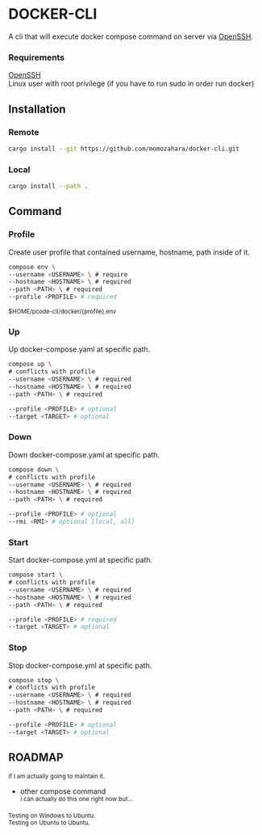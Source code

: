 # DOCKER-CLI
A cli that will execute docker compose command on server via [OpenSSH](https://man.openbsd.org/ssh.1).

### Requirements
[OpenSSH](https://man.openbsd.org/ssh.1) \
Linux user with root privilege (if you have to run sudo in order run docker)

## Installation
### Remote
```bash
cargo install --git https://github.com/momozahara/docker-cli.git
```
### Local
```bash
cargo install --path .
```

## Command
### Profile
Create user profile that contained username, hostname, path inside of it.
```bash
compose env \
--username <USERNAME> \ # require
--hostname <HOSTNAME> \ # required
--path <PATH> \ # required
--profile <PROFILE> # required
```
<sup>$HOME/pcode-cli/docker/{profile}.env</sup>
### Up
Up docker-compose.yaml at specific path.
```bash
compose up \
# conflicts with profile
--username <USERNAME> \ # required
--hostname <HOSTNAME> \ # required
--path <PATH> \ # required

--profile <PROFILE> # optional
--target <TARGET> # optional
```
### Down
Down docker-compose.yaml at specific path.
```bash
compose down \
# conflicts with profile
--username <USERNAME> \ # required
--hostname <HOSTNAME> \ # required
--path <PATH> \ # required

--profile <PROFILE> # optional
--rmi <RMI> # optional [local, all]
```
### Start
Start docker-compose.yml at specific path.
```bash
compose start \
# conflicts with profile
--username <USERNAME> \ # required
--hostname <HOSTNAME> \ # required
--path <PATH> \ # required

--profile <PROFILE> # required
--target <TARGET> # optional
```
### Stop
Stop docker-compose.yml at specific path.
```bash
compose stop \
# conflicts with profile
--username <USERNAME> \ # required
--hostname <HOSTNAME> \ # required
--path <PATH> \ # required

--profile <PROFILE> # optional
--target <TARGET> # optional
```

## ROADMAP
<sub>if I am actually going to maintain it.</sub>
* other compose command \
<sup>i can actually do this one right now but...</sup>

<sub>Testing on Windows to Ubuntu.</sub> \
<sub>Testing on Ubuntu to Ubuntu.</sub>
